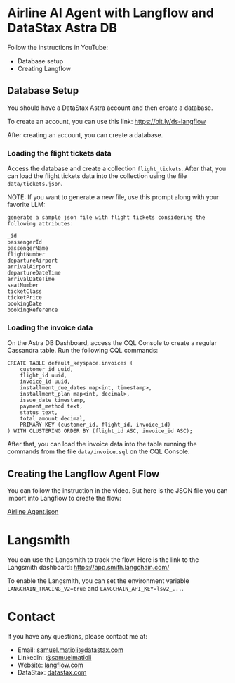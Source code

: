# Airline AI Agent with Langflow and DataStax Astra DB

Follow the instructions in YouTube:

- Database setup
- Creating Langflow

## Database Setup

You should have a DataStax Astra account and then create a database.

To create an account, you can use this link: https://bit.ly/ds-langflow

After creating an account, you can create a database. 

### Loading the flight tickets data

Access the database and create a collection `flight_tickets`. After that, you can load the flight tickets data into the collection using the file `data/tickets.json`. 

NOTE: If you want to generate a new file, use this prompt along with your favorite LLM:

```
generate a sample json file with flight tickets considering the following attributes:

_id 
passengerId
passengerName
flightNumber
departureAirport
arrivalAirport
departureDateTime
arrivalDateTime
seatNumber
ticketClass
ticketPrice
bookingDate
bookingReference

```

### Loading the invoice data

On the Astra DB Dashboard, access the CQL Console to create a regular Cassandra table. Run the following CQL commands:

```
CREATE TABLE default_keyspace.invoices (
    customer_id uuid,
    flight_id uuid,
    invoice_id uuid,
    installment_due_dates map<int, timestamp>,
    installment_plan map<int, decimal>,
    issue_date timestamp,
    payment_method text,
    status text,
    total_amount decimal,
    PRIMARY KEY (customer_id, flight_id, invoice_id)
) WITH CLUSTERING ORDER BY (flight_id ASC, invoice_id ASC);

```

After that, you can load the invoice data into the table running the commands from the file `data/invoice.sql` on the CQL Console. 

## Creating the Langflow Agent Flow

You can follow the instruction in the video. But here is the JSON file you can import into Langflow to create the flow:

[Airline Agent.json](Airline%20Agent.json)

# Langsmith

You can use the Langsmith to track the flow. Here is the link to the Langsmith dashboard: https://app.smith.langchain.com/

To enable the Langsmith, you can set the environment variable `LANGCHAIN_TRACING_V2=true` and `LANGCHAIN_API_KEY=lsv2_...`.

# Contact

If you have any questions, please contact me at:

- Email: [samuel.matioli@datastax.com](mailto:samuel.matioli@datastax.com)
- LinkedIn: [@samuelmatioli](https://www.linkedin.com/in/samuelmatioli/)
- Website: [langflow.com](https://langflow.com)
- DataStax: [datastax.com](https://bit.ly/ds-langflow)
